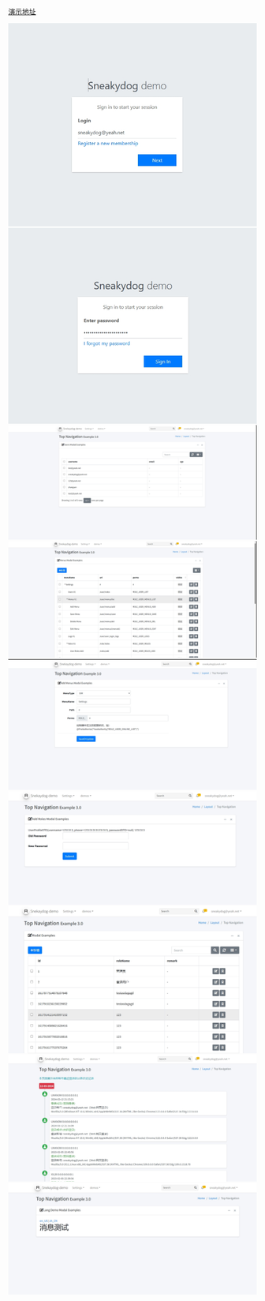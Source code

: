 [演示地址](https://www.bilibili.com/video/BV1cw4m1o7Cz/?vd_source=7fdcb173bcb1b7b58d10785e897b3021)

![输入图片说明](images/webimage%20(8).png)
![输入图片说明](images/webimage%20(9).png)
![输入图片说明](images/webimage%20(1).png)
![输入图片说明](images/webimage%20(2).png)
![输入图片说明](images/webimage%20(3).png)
![输入图片说明](images/webimage%20(4).png)
![输入图片说明](images/webimage%20(5).png)
![输入图片说明](images/webimage%20(6).png)
![输入图片说明](images/webimage%20(7).png)
